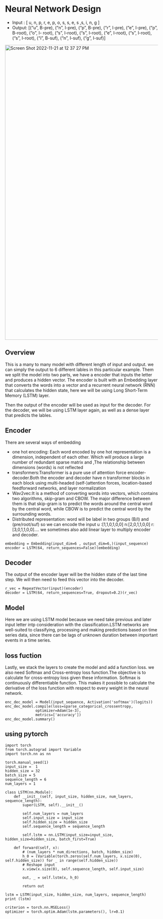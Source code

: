 # Neural Network Design
- Input : [ u, n, p, r, e, p, o, s, s, e, s ,s, i, n, g ] 
- Output: [(“u”, B-pre), (“n”, I-pre), (“p”, B-pre), (“r”, I-pre), (“e”, I-pre), (“p”, B-root), (“o”, I- root), (“s”, I-root), (“s”, I-root), (“e”, I-root), (“s”, I-root), (“s”, I-root), (“i”, B-suf), (“n”, I-suf), (“g”, I-suf)]
<img width="968" alt="Screen Shot 2022-11-21 at 12 37 27 PM" src="https://user-images.githubusercontent.com/90811429/203124898-cecf68c1-bdef-463d-80c4-ca7d789400c3.png">
  
  
## Overview
This is a many to many model with different length of input and output. we can simply the output to 6 different lables in this particular example. Them we split the model into two parts, we have a 
 encoder that inputs the letter and produces a hidden vector. The encoder is built with an Embedding layer that converts the words into a vector and a recurrent neural network (RNN) that calculates the hidden state, here we will be using Long Short-Term Memory (LSTM) layer.

Then the output of the encoder will be used as input for the decoder. For the decoder, we will be using LSTM layer again, as well as a dense layer that predicts the lables.


## Encoder
There are several ways of embedding
- one hot encoding: Each word encoded by one hot representation is a dimension, independent of each other. Which will produce a large number of redundant sparse matrix and ,The relationship between dimensions (words) is not reflected
- transformers:Transformer is a pure use of attention force encoder-decoder.Both the encoder and decoder have n transformer blocks
in each block using multi-headed (self-)attention forces, location-based feedforward networks, and layer normalization
- Wav2vec:It is a method of converting words into vectors, which contains two algorithms, skip-gram and CBOW. The major difference between them is that skip-gram is to predict the words around the central word by the central word, while CBOW is to predict the central word by the surrounding words.
- Distributed representation: word will be label in two groups (B/I) and (pre/root/suf) so we can encode the input u :[1,1,0,1,0,0] n:[2,0,1,1,0,0] r:[3,0,1,1,0,0]....
 we sometimes also add linear layer to multiply encoder and decoder.
```
embedding = Embedding(input_dim=6 , output_dim=6,)(input_sequence)
encoder = LSTM(64, return_sequences=False)(embedding)
```

## Decoder
The output of the encoder layer will be the hidden state of the last time step. We will then need to feed this vector into the decoder.
```
r_vec = RepeatVector(input)(encoder)
decoder = LSTM(64, return_sequences=True, dropout=0.2)(r_vec)
``` 
## Model
Here we are using LSTM model because we need take previous and later input letter intp consideration with the classification.LSTM networks are well-suited to classifying, processing and making predictions based on time series data, since there can be lags of unknown duration between important events in a time series.

## loss fuction
Lastly, we stack the layers to create the model and add a function loss.
we also need Softmax and Cross-entropy loss function.The objective is to calculate for cross-entropy loss given these information. Softmax is continuously differentiable function. This makes it possible to calculate the derivative of the loss function with respect to every weight in the neural network.

```
enc_dec_model = Model(input_sequence, Activation('softmax')(logits))
enc_dec_model.compile(loss=sparse_categorical_crossentropy,
              optimizer=Adam(1e-3),
              metrics=['accuracy'])
enc_dec_model.summary()
```

## using pytorch
```
import torch
from torch.autograd import Variable
import torch.nn as nn

torch.manual_seed(1)
input_size =  1
hidden_size = 32
batch_size = 5
sequence_length = 6
num_layers = 1

class LSTM(nn.Module):
    def __init__(self, input_size, hidden_size, num_layers, sequence_length):
        super(LSTM, self).__init__()

        self.num_layers = num_layers
        self.input_size = input_size
        self.hidden_size = hidden_size
        self.sequence_length = sequence_length

        self.lstm = nn.LSTM(input_size=input_size, hidden_size=hidden_size, batch_first=True)

    def forward(self, x):
        # (num_layers * num_directions, batch, hidden_size)
        h_0 = (Variable(torch.zeros(self.num_layers, x.size(0), self.hidden_size)) for _ in range(self.hidden_size))
        # Reshape input
        x.view(x.size(0), self.sequence_length, self.input_size)

        out, _ = self.lstm(x, h_0)

        return out

lstm = LSTM(input_size, hidden_size, num_layers, sequence_length)
print (lstm)

criterion = torch.nn.MSELoss()
optimizer = torch.optim.Adam(lstm.parameters(), lr=0.1)
```
